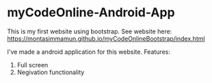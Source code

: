 # myCodeOnline-Android-App
This is my first website using bootstrap. 
See website here: https://montasimmamun.github.io/myCodeOnlineBootstrap/index.html

I've made a android application for this website.
Features:
1. Full screen
2. Negivation functionality
